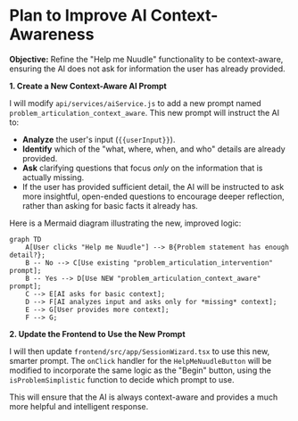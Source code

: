 # Plan to Improve AI Context-Awareness

**Objective:** Refine the "Help me Nuudle" functionality to be context-aware, ensuring the AI does not ask for information the user has already provided.

**1. Create a New Context-Aware AI Prompt**

I will modify `api/services/aiService.js` to add a new prompt named `problem_articulation_context_aware`. This new prompt will instruct the AI to:

*   **Analyze** the user's input (`{{userInput}}`).
*   **Identify** which of the "what, where, when, and who" details are already provided.
*   **Ask** clarifying questions that focus *only* on the information that is actually missing.
*   If the user has provided sufficient detail, the AI will be instructed to ask more insightful, open-ended questions to encourage deeper reflection, rather than asking for basic facts it already has.

Here is a Mermaid diagram illustrating the new, improved logic:

```mermaid
graph TD
    A[User clicks "Help me Nuudle"] --> B{Problem statement has enough detail?};
    B -- No --> C[Use existing "problem_articulation_intervention" prompt];
    B -- Yes --> D[Use NEW "problem_articulation_context_aware" prompt];
    C --> E[AI asks for basic context];
    D --> F[AI analyzes input and asks only for *missing* context];
    E --> G[User provides more context];
    F --> G;
```

**2. Update the Frontend to Use the New Prompt**

I will then update `frontend/src/app/SessionWizard.tsx` to use this new, smarter prompt. The `onClick` handler for the `HelpMeNuudleButton` will be modified to incorporate the same logic as the "Begin" button, using the `isProblemSimplistic` function to decide which prompt to use.

This will ensure that the AI is always context-aware and provides a much more helpful and intelligent response.